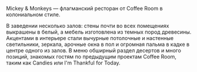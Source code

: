 Mickey & Monkeys — флагманский ресторан от Coffee Room в колониальном стиле.

В заведении несколько залов: стены почти во всех помещениях выкрашены в белый, а мебель изготовлена из темных пород древесины. Акцентами в интерьере стали вычурные потолочные и настенные светильники, зеркала, арочные окна в пол и огромная пальма в кадке в центре одного из залов. В меню обширный раздел десертов и много позиций, знакомых гостям по предыдущим проектам Coffee Room, таким как Candies или I'm Thankful for Today.
